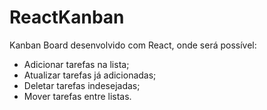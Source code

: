 # ReactKanban

Kanban Board desenvolvido com React, onde será possível:

- Adicionar tarefas na lista;
- Atualizar tarefas já adicionadas;
- Deletar tarefas indesejadas;
- Mover tarefas entre listas.
